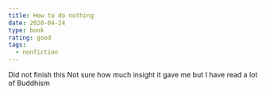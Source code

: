 ```yaml
---
title: How to do nothing
date: 2020-04-24
type: book
rating: good
tags:
  - nonfiction
---
```

Did not finish this
Not sure how much insight it gave me
but I have read a lot of Buddhism